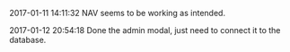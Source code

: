 2017-01-11 14:11:32
NAV seems to be working as intended.

2017-01-12 20:54:18
Done the admin modal, just need to connect it to the database.
